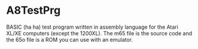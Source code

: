 # A8TestPrg
BASIC (ha ha) test program written in assembly language for the Atari XL/XE computers (except the 1200XL).
The m65 file is the source code and the 65o file is a ROM you can use with an emulator.
